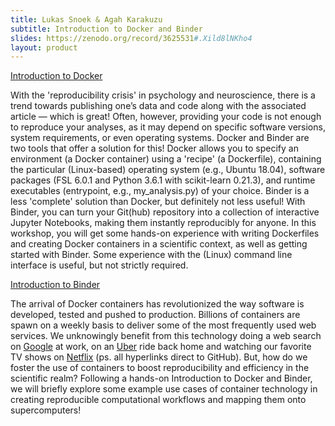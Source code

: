 ```yaml
---
title: Lukas Snoek & Agah Karakuzu
subtitle: Introduction to Docker and Binder
slides: https://zenodo.org/record/3625531#.Xild8lNKho4
layout: product
---
```


[Introduction to Docker](https://zenodo.org/record/3625531#.Xild8lNKho4)

With the 'reproducibility crisis' in psychology and neuroscience, there is a trend towards publishing one’s data and code along with the associated article — which is great! Often, however, providing your code is not enough to reproduce your analyses, as it may depend on specific software versions, system requirements, or even operating systems. Docker and Binder are two tools that offer a solution for this! Docker allows you to specify an environment (a Docker container) using a 'recipe' (a Dockerfile), containing the particular (Linux-based) operating system (e.g., Ubuntu 18.04), software packages (FSL 6.0.1 and Python 3.6.1 with scikit-learn 0.21.3), and runtime executables (entrypoint, e.g., my_analysis.py) of your choice. Binder is a less 'complete' solution than Docker, but definitely not less useful! With Binder, you can turn your Git(hub) repository into a collection of interactive Jupyter Notebooks, making them instantly reproducibly for anyone. In this workshop, you will get some hands-on experience with writing Dockerfiles and creating Docker containers in a scientific context, as well as getting started with Binder. Some experience with the (Linux) command line interface is useful, but not strictly required.

[Introduction to Binder](http://lukas-snoek.com/docker-and-binder-workshop/)

The arrival of Docker containers has revolutionized the way software is developed, tested and pushed to production. Billions of containers are spawn on a weekly basis to deliver some of the most frequently used web services. We unknowingly benefit from this technology doing a web search on <a href="https://github.com/google/gvisor">Google</a> at work, on an <a href="https://github.com/uber/makisu">Uber</a> ride back home and watching our favorite TV shows on <a href="https://github.com/Netflix/conductor">Netflix</a> (ps. all hyperlinks direct to GitHub). But, how do we foster the use of containers to boost reproducibility and efficiency in the scientific realm? Following a hands-on Introduction to Docker and Binder, we will briefly explore some example use cases of container technology in creating reproducible computational workflows and mapping them onto supercomputers!
